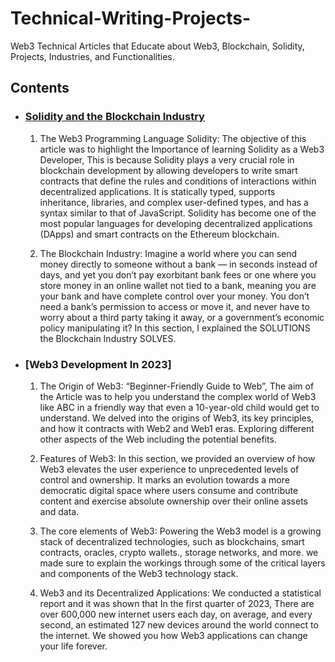 # Technical-Writing-Projects-
Web3 Technical Articles that Educate about Web3, Blockchain, Solidity, Projects, Industries, and Functionalities.

## Contents

* ### [Solidity and the Blockchain Industry](https://github.com/IMMANUEL500/Technical-Writing-Projects-/blob/main/The%20Impact%20of%20Solidity%20in%20the%20Blockchain%20Industry.pdf)
  1. The Web3 Programming Language Solidity: The objective of this article was to highlight the Importance of learning Solidity as a Web3 Developer, This is because Solidity plays a very crucial role in blockchain development by allowing developers to write smart contracts that define the rules and conditions of interactions within decentralized applications.  It is statically typed, supports inheritance, libraries, and complex user-defined types, and has a syntax similar to that of JavaScript. Solidity has become one of the most popular languages for developing decentralized applications (DApps) and smart contracts on the Ethereum blockchain.

  2. The Blockchain Industry: Imagine a world where you can send money directly to someone without a bank — in seconds instead of days, and yet you don’t pay exorbitant bank fees or one where you store money in an online wallet not tied to a bank, meaning you are your bank and have complete control over your money. You don’t need a bank’s permission to access or move it, and never have to worry about a third party taking it away, or a government’s economic policy manipulating it? In this section, I explained the SOLUTIONS the Blockchain Industry SOLVES.


* ### [Web3 Development In 2023]
  1. The Origin of Web3: “Beginner-Friendly Guide to Web”, The aim of the Article was to help you understand the complex world of Web3 like ABC in a friendly way that even a 10-year-old child would get to understand. We delved into the origins of Web3, its key principles, and how it contracts with Web2 and Web1 eras. Exploring different other aspects of the Web including the potential benefits.
 
  2. Features of Web3: In this section, we provided an overview of how Web3 elevates the user experience to unprecedented levels of control and ownership. It marks an evolution towards a more democratic digital space where users consume and contribute content and exercise absolute ownership over their online assets and data.
 
  3. The core elements of Web3: Powering the Web3 model is a growing stack of decentralized technologies, such as blockchains, smart contracts, oracles, crypto wallets., storage networks, and more. we made sure to explain the workings through some of the critical layers and components of the Web3 technology stack.
 
  4. Web3 and its Decentralized Applications: We conducted a statistical report and it was shown that  In the first quarter of 2023, There are over 600,000 new internet users each day, on average, and every second, an estimated 127 new devices around the world connect to the internet. We showed you how Web3 applications can change your life forever.

